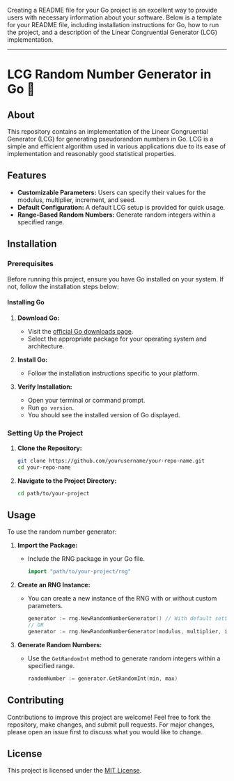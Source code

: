 Creating a README file for your Go project is an excellent way to provide users with necessary information about your software. Below is a template for your README file, including installation instructions for Go, how to run the project, and a description of the Linear Congruential Generator (LCG) implementation.

---

# LCG Random Number Generator in Go 🎲

## About

This repository contains an implementation of the Linear Congruential Generator (LCG) for generating pseudorandom numbers in Go. LCG is a simple and efficient algorithm used in various applications due to its ease of implementation and reasonably good statistical properties.

## Features

- **Customizable Parameters:** Users can specify their values for the modulus, multiplier, increment, and seed.
- **Default Configuration:** A default LCG setup is provided for quick usage.
- **Range-Based Random Numbers:** Generate random integers within a specified range.

## Installation

### Prerequisites

Before running this project, ensure you have Go installed on your system. If not, follow the installation steps below:

#### Installing Go

1. **Download Go:**
   - Visit the [official Go downloads page](https://golang.org/dl/).
   - Select the appropriate package for your operating system and architecture.

2. **Install Go:**
   - Follow the installation instructions specific to your platform.

3. **Verify Installation:**
   - Open your terminal or command prompt.
   - Run `go version`.
   - You should see the installed version of Go displayed.

### Setting Up the Project

1. **Clone the Repository:**
   ```bash
   git clone https://github.com/yourusername/your-repo-name.git
   cd your-repo-name
   ```

2. **Navigate to the Project Directory:**
   ```bash
   cd path/to/your-project
   ```

## Usage

To use the random number generator:

1. **Import the Package:**
   - Include the RNG package in your Go file.
     ```go
     import "path/to/your-project/rng"
     ```

2. **Create an RNG Instance:**
   - You can create a new instance of the RNG with or without custom parameters.
     ```go
     generator := rng.NewRandomNumberGenerator() // With default settings
     // OR
     generator := rng.NewRandomNumberGenerator(modulus, multiplier, increment, seed) // With custom settings
     ```

3. **Generate Random Numbers:**
   - Use the `GetRandomInt` method to generate random integers within a specified range.
     ```go
     randomNumber := generator.GetRandomInt(min, max)
     ```

## Contributing

Contributions to improve this project are welcome! Feel free to fork the repository, make changes, and submit pull requests. For major changes, please open an issue first to discuss what you would like to change.

## License

This project is licensed under the [MIT License](LICENSE).